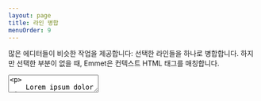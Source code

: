```yaml
---
layout: page
title: 라인 병합
menuOrder: 9
---
```


많은 에디터들이 비슷한 작업을 제공합니다: 선택한 라인들을 하나로 병합합니다. 하지만 선택한 부분이 없을 때, Emmet은 컨텍스트 HTML 태그를 매칭합니다.

<textarea class="movie-def">
&lt;p&gt;
	Lorem ipsum dolor sit amet.
	|Officiis animi consequuntur iure.
	Ea asperiores aperiam non necessitatibus?
	Expedita iusto cupiditate eum esse
&lt;/p&gt;
~~~
run: emmet.merge_lines ::: “라인 병합” (Shift-Cmd-M)
</textarea>
